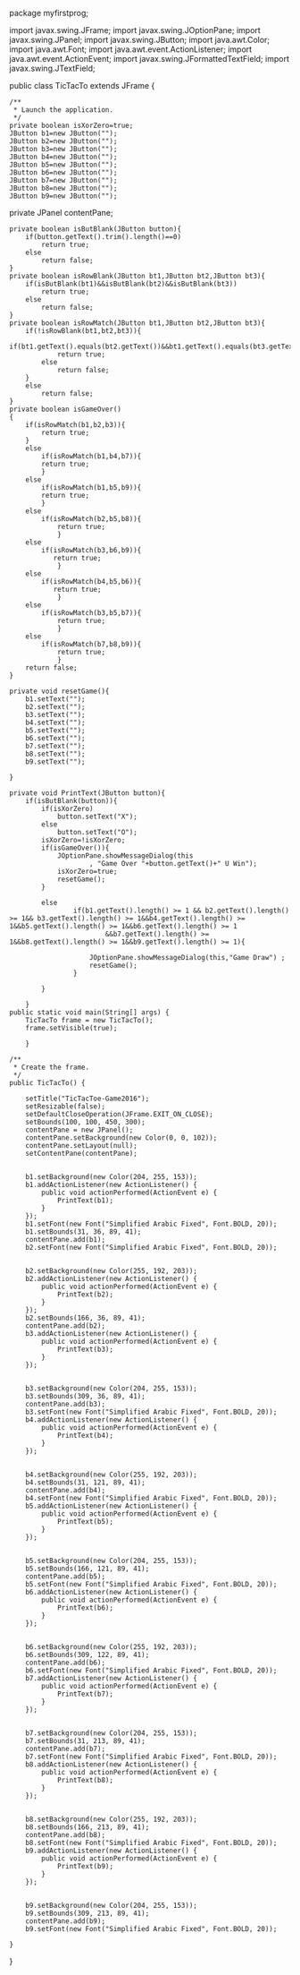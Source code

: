 package myfirstprog;

import javax.swing.JFrame;
import javax.swing.JOptionPane;
import javax.swing.JPanel;
import javax.swing.JButton;
import java.awt.Color;
import java.awt.Font;
import java.awt.event.ActionListener;
import java.awt.event.ActionEvent;
import javax.swing.JFormattedTextField;
import javax.swing.JTextField;

public class TicTacTo extends JFrame {

	/**
	 * Launch the application.
	 */
	private boolean isXorZero=true;
	JButton b1=new JButton("");
	JButton b2=new JButton("");
	JButton b3=new JButton("");
	JButton b4=new JButton("");
	JButton b5=new JButton("");
	JButton b6=new JButton("");
	JButton b7=new JButton("");
	JButton b8=new JButton("");
	JButton b9=new JButton("");
   private JPanel contentPane;
 
	private boolean isButBlank(JButton button){
		if(button.getText().trim().length()==0)
			return true;
		else
			return false;
	}
	private boolean isRowBlank(JButton bt1,JButton bt2,JButton bt3){
		if(isButBlank(bt1)&&isButBlank(bt2)&&isButBlank(bt3))
			return true;
		else
			return false;
	}
	private boolean isRowMatch(JButton bt1,JButton bt2,JButton bt3){
		if(!isRowBlank(bt1,bt2,bt3)){
			if(bt1.getText().equals(bt2.getText())&&bt1.getText().equals(bt3.getText()))
				return true;
			else
				return false;
		}
		else
			return false;
	}
	private boolean isGameOver()
	{
		if(isRowMatch(b1,b2,b3)){
			return true;
		}
		else 
			if(isRowMatch(b1,b4,b7)){
			return true;
			}
		else 
			if(isRowMatch(b1,b5,b9)){
			return true;
			}
		else 
			if(isRowMatch(b2,b5,b8)){
				return true;
				}
		else 
			if(isRowMatch(b3,b6,b9)){
			   return true;
				}
		else 
			if(isRowMatch(b4,b5,b6)){
			   return true;
				}
		else 
			if(isRowMatch(b3,b5,b7)){
				return true;
				}
		else 
			if(isRowMatch(b7,b8,b9)){
				return true;
				}
		return false;
	}
	
	private void resetGame(){
		b1.setText("");
		b2.setText("");
		b3.setText("");
		b4.setText("");
		b5.setText("");
		b6.setText("");
		b7.setText("");
		b8.setText("");
		b9.setText("");
		
	}
	
	private void PrintText(JButton button){
		if(isButBlank(button)){
			if(isXorZero)
				button.setText("X");
			else
				button.setText("O");
			isXorZero=!isXorZero;
			if(isGameOver()){
				JOptionPane.showMessageDialog(this
						, "Game Over "+button.getText()+" U Win");
				isXorZero=true;
				resetGame();
			}
				
			else
					if(b1.getText().length() >= 1 && b2.getText().length() >= 1&& b3.getText().length() >= 1&&b4.getText().length() >= 1&&b5.getText().length() >= 1&&b6.getText().length() >= 1
							&&b7.getText().length() >= 1&&b8.getText().length() >= 1&&b9.getText().length() >= 1){
					
						JOptionPane.showMessageDialog(this,"Game Draw")	;
						resetGame();
					}
				
			}

		}
	public static void main(String[] args) {
		TicTacTo frame = new TicTacTo();
		frame.setVisible(true);
		
		}

	/**
	 * Create the frame.
	 */
	public TicTacTo() {
		
		setTitle("TicTacToe-Game2016");
		setResizable(false);
		setDefaultCloseOperation(JFrame.EXIT_ON_CLOSE);
		setBounds(100, 100, 450, 300);
		contentPane = new JPanel();
		contentPane.setBackground(new Color(0, 0, 102));
		contentPane.setLayout(null);
		setContentPane(contentPane);
		

		b1.setBackground(new Color(204, 255, 153));
		b1.addActionListener(new ActionListener() {
			public void actionPerformed(ActionEvent e) {
				PrintText(b1);
			}
		});
		b1.setFont(new Font("Simplified Arabic Fixed", Font.BOLD, 20));
		b1.setBounds(31, 36, 89, 41);
		contentPane.add(b1);
		b2.setFont(new Font("Simplified Arabic Fixed", Font.BOLD, 20));
		
		
		b2.setBackground(new Color(255, 192, 203));
		b2.addActionListener(new ActionListener() {
			public void actionPerformed(ActionEvent e) {
				PrintText(b2);
			}
		});
		b2.setBounds(166, 36, 89, 41);
		contentPane.add(b2);
		b3.addActionListener(new ActionListener() {
			public void actionPerformed(ActionEvent e) {
				PrintText(b3);
			}
		});
		
		
		b3.setBackground(new Color(204, 255, 153));
		b3.setBounds(309, 36, 89, 41);
		contentPane.add(b3);
		b3.setFont(new Font("Simplified Arabic Fixed", Font.BOLD, 20));
		b4.addActionListener(new ActionListener() {
			public void actionPerformed(ActionEvent e) {
				PrintText(b4);
			}
		});
		
		
		b4.setBackground(new Color(255, 192, 203));
		b4.setBounds(31, 121, 89, 41);
		contentPane.add(b4);
		b4.setFont(new Font("Simplified Arabic Fixed", Font.BOLD, 20));
		b5.addActionListener(new ActionListener() {
			public void actionPerformed(ActionEvent e) {
				PrintText(b5);
			}
		});
		
		
		b5.setBackground(new Color(204, 255, 153));
		b5.setBounds(166, 121, 89, 41);
		contentPane.add(b5);
		b5.setFont(new Font("Simplified Arabic Fixed", Font.BOLD, 20));
		b6.addActionListener(new ActionListener() {
			public void actionPerformed(ActionEvent e) {
				PrintText(b6);
			}
		});
		
		
		b6.setBackground(new Color(255, 192, 203));
		b6.setBounds(309, 122, 89, 41);
		contentPane.add(b6);
		b6.setFont(new Font("Simplified Arabic Fixed", Font.BOLD, 20));
		b7.addActionListener(new ActionListener() {
			public void actionPerformed(ActionEvent e) {
				PrintText(b7);
			}
		});
		
		
		b7.setBackground(new Color(204, 255, 153));
		b7.setBounds(31, 213, 89, 41);
		contentPane.add(b7);
		b7.setFont(new Font("Simplified Arabic Fixed", Font.BOLD, 20));
		b8.addActionListener(new ActionListener() {
			public void actionPerformed(ActionEvent e) {
				PrintText(b8);
			}
		});
		
		
		b8.setBackground(new Color(255, 192, 203));
		b8.setBounds(166, 213, 89, 41);
		contentPane.add(b8);
		b8.setFont(new Font("Simplified Arabic Fixed", Font.BOLD, 20));
		b9.addActionListener(new ActionListener() {
			public void actionPerformed(ActionEvent e) {
				PrintText(b9);
			}
		});
		
		
		b9.setBackground(new Color(204, 255, 153));
		b9.setBounds(309, 213, 89, 41);
		contentPane.add(b9);
		b9.setFont(new Font("Simplified Arabic Fixed", Font.BOLD, 20));
		
	}
}

